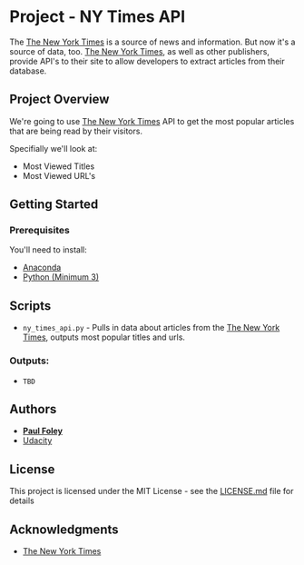 # Project - NY Times API

The [The New York Times](https://developer.nytimes.com/) is a source of news and information. But now it's a source of data, too. [The New York Times](https://developer.nytimes.com/), as well as other publishers, provide API's to their site to allow developers to extract articles from their database.


## Project Overview

We're going to use [The New York Times](https://developer.nytimes.com/) API to get the most popular articles that are being read by their visitors.

Specifially we'll look at:

* Most Viewed Titles
* Most Viewed URL's


## Getting Started

### Prerequisites

You'll need to install:

* [Anaconda](https://www.continuum.io/downloads)
* [Python (Minimum 3)](https://www.continuum.io/blog/developer-blog/python-3-support-anaconda)


## Scripts

* `ny_times_api.py` - Pulls in data about articles from the [The New York Times](https://developer.nytimes.com/), outputs most popular titles and urls.

### Outputs:

* `TBD` 


## Authors

* **[Paul Foley](https://github.com/paulfoley)**
* [Udacity](https://www.udacity.com/)


## License

This project is licensed under the MIT License - see the [LICENSE.md](LICENSE.md) file for details


## Acknowledgments

* [The New York Times](https://developer.nytimes.com/)
